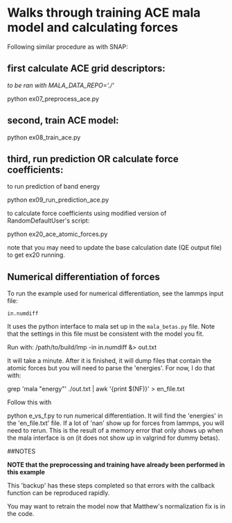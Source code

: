 # Walks through training ACE mala model and calculating forces

Following similar procedure as with SNAP:

## first calculate ACE grid descriptors:

<i>to be ran with MALA_DATA_REPO='./'</i>

python ex07_preprocess_ace.py

## second, train ACE model:

python ex08_train_ace.py


## third, run prediction OR calculate force coefficients:

to run prediction of band energy


python ex09_run_prediction_ace.py


to calculate force coefficients using modified version of RandomDefaultUser's script:

python ex20_ace_atomic_forces.py

note that you may need to update the base calculation date (QE output file) to get 
ex20 running.

## Numerical differentiation of forces

To run the example used for numerical differentiation, see the lammps input file:

`in.numdiff`

It uses the python interface to mala set up in the `mala_betas.py` file. Note that
the settings in this file must be consistent with the model you fit.

Run with:
/path/to/build/lmp -in in.numdiff &> out.txt

It will take a minute. After it is finished, it will dump files that contain the
atomic forces but you will need to parse the 'energies'. For now, I do that with:

grep 'mala "energy"' ./out.txt  | awk '{print $(NF)}' > en_file.txt

Follow this with 

python e_vs_f.py to run numerical differentiation. It will find the 'energies' in
the 'en_file.txt' file. If a lot of 'nan' show up for forces from lammps, you will
need to rerun. This is the result of a memory error that only shows up when the
mala interface is on (it does not show up in valgrind for dummy betas).

##NOTES

<b>NOTE that the preprocessing and training have already been performed in this example</b>

This 'backup' has these steps completed so that errors with the callback function 
can be reproduced rapidly.

You may want to retrain the model now that Matthew's normalization fix is in the code.
